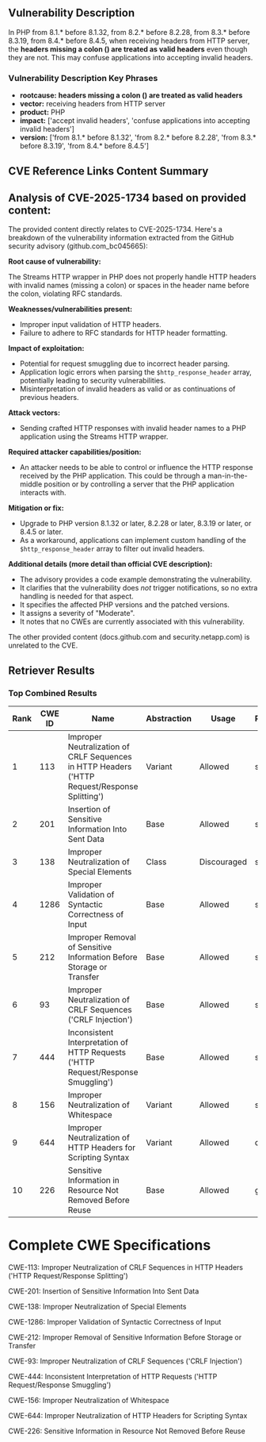 ## Vulnerability Description
In PHP from 8.1.* before 8.1.32, from 8.2.* before 8.2.28, from 8.3.* before 8.3.19, from 8.4.* before 8.4.5, when receiving headers from HTTP server, the **headers missing a colon () are treated as valid headers** even though they are not. This may confuse applications into accepting invalid headers.

### Vulnerability Description Key Phrases
- **rootcause:** **headers missing a colon () are treated as valid headers**
- **vector:** receiving headers from HTTP server
- **product:** PHP
- **impact:** ['accept invalid headers', 'confuse applications into accepting invalid headers']
- **version:** ['from 8.1.* before 8.1.32', 'from 8.2.* before 8.2.28', 'from 8.3.* before 8.3.19', 'from 8.4.* before 8.4.5']

## CVE Reference Links Content Summary
## Analysis of CVE-2025-1734 based on provided content:

The provided content directly relates to CVE-2025-1734. Here's a breakdown of the vulnerability information extracted from the GitHub security advisory (github.com_bc045665):

**Root cause of vulnerability:**

The Streams HTTP wrapper in PHP does not properly handle HTTP headers with invalid names (missing a colon) or spaces in the header name before the colon, violating RFC standards.

**Weaknesses/vulnerabilities present:**

*   Improper input validation of HTTP headers.
*   Failure to adhere to RFC standards for HTTP header formatting.

**Impact of exploitation:**

*   Potential for request smuggling due to incorrect header parsing.
*   Application logic errors when parsing the `$http_response_header` array, potentially leading to security vulnerabilities.
*   Misinterpretation of invalid headers as valid or as continuations of previous headers.

**Attack vectors:**

*   Sending crafted HTTP responses with invalid header names to a PHP application using the Streams HTTP wrapper.

**Required attacker capabilities/position:**

*   An attacker needs to be able to control or influence the HTTP response received by the PHP application. This could be through a man-in-the-middle position or by controlling a server that the PHP application interacts with.

**Mitigation or fix:**

*   Upgrade to PHP version 8.1.32 or later, 8.2.28 or later, 8.3.19 or later, or 8.4.5 or later.
*   As a workaround, applications can implement custom handling of the `$http_response_header` array to filter out invalid headers.

**Additional details (more detail than official CVE description):**

*   The advisory provides a code example demonstrating the vulnerability.
*   It clarifies that the vulnerability does *not* trigger notifications, so no extra handling is needed for that aspect.
*   It specifies the affected PHP versions and the patched versions.
*   It assigns a severity of "Moderate".
*   It notes that no CWEs are currently associated with this vulnerability.

The other provided content (docs.github.com and security.netapp.com) is unrelated to the CVE.

## Retriever Results

### Top Combined Results

| Rank | CWE ID | Name | Abstraction | Usage  | Retrievers | Individual Scores |
|------|--------|------|-------------|-------|------------|-------------------|
| 1 | 113 | Improper Neutralization of CRLF Sequences in HTTP Headers ('HTTP Request/Response Splitting') | Variant | Allowed | sparse | 0.398 |
| 2 | 201 | Insertion of Sensitive Information Into Sent Data | Base | Allowed | sparse | 0.387 |
| 3 | 138 | Improper Neutralization of Special Elements | Class | Discouraged | sparse | 0.385 |
| 4 | 1286 | Improper Validation of Syntactic Correctness of Input | Base | Allowed | sparse | 0.381 |
| 5 | 212 | Improper Removal of Sensitive Information Before Storage or Transfer | Base | Allowed | sparse | 0.371 |
| 6 | 93 | Improper Neutralization of CRLF Sequences ('CRLF Injection') | Base | Allowed | sparse | 0.347 |
| 7 | 444 | Inconsistent Interpretation of HTTP Requests ('HTTP Request/Response Smuggling') | Base | Allowed | sparse | 0.345 |
| 8 | 156 | Improper Neutralization of Whitespace | Variant | Allowed | sparse | 0.342 |
| 9 | 644 | Improper Neutralization of HTTP Headers for Scripting Syntax | Variant | Allowed | dense | 0.380 |
| 10 | 226 | Sensitive Information in Resource Not Removed Before Reuse | Base | Allowed | graph | 0.003 |



# Complete CWE Specifications

CWE-113: Improper Neutralization of CRLF Sequences in HTTP Headers ('HTTP Request/Response Splitting')

CWE-201: Insertion of Sensitive Information Into Sent Data

CWE-138: Improper Neutralization of Special Elements

CWE-1286: Improper Validation of Syntactic Correctness of Input

CWE-212: Improper Removal of Sensitive Information Before Storage or Transfer

CWE-93: Improper Neutralization of CRLF Sequences ('CRLF Injection')

CWE-444: Inconsistent Interpretation of HTTP Requests ('HTTP Request/Response Smuggling')

CWE-156: Improper Neutralization of Whitespace

CWE-644: Improper Neutralization of HTTP Headers for Scripting Syntax

CWE-226: Sensitive Information in Resource Not Removed Before Reuse